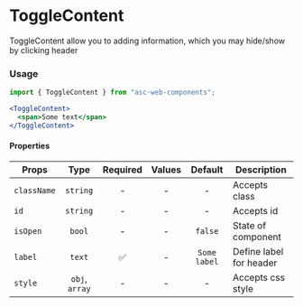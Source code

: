 # ToggleContent

ToggleContent allow you to adding information, which you may hide/show by clicking header

### Usage

```js
import { ToggleContent } from "asc-web-components";
```

```jsx
<ToggleContent>
  <span>Some text</span>
</ToggleContent>
```

#### Properties

| Props       |      Type      | Required | Values |   Default    | Description             |
| ----------- | :------------: | :------: | :----: | :----------: | ----------------------- |
| `className` |    `string`    |    -     |   -    |      -       | Accepts class           |
| `id`        |    `string`    |    -     |   -    |      -       | Accepts id              |
| `isOpen`    |     `bool`     |    -     |   -    |   `false`    | State of component      |
| `label`     |     `text`     |    ✅    |   -    | `Some label` | Define label for header |
| `style`     | `obj`, `array` |    -     |   -    |      -       | Accepts css style       |
